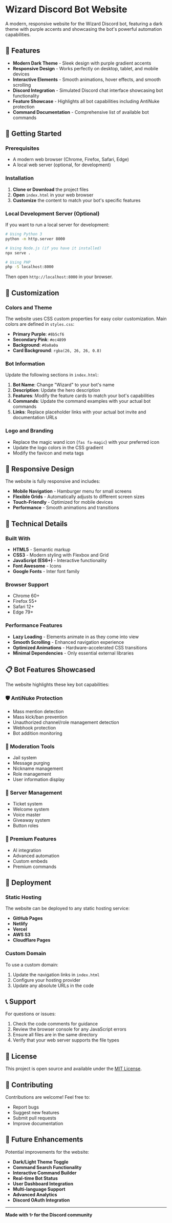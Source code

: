 # Wizard Discord Bot Website

A modern, responsive website for the Wizard Discord bot, featuring a dark theme with purple accents and showcasing the bot's powerful automation capabilities.

## 🌟 Features

- **Modern Dark Theme** - Sleek design with purple gradient accents
- **Responsive Design** - Works perfectly on desktop, tablet, and mobile devices
- **Interactive Elements** - Smooth animations, hover effects, and smooth scrolling
- **Discord Integration** - Simulated Discord chat interface showcasing bot functionality
- **Feature Showcase** - Highlights all bot capabilities including AntiNuke protection
- **Command Documentation** - Comprehensive list of available bot commands

## 🚀 Getting Started

### Prerequisites
- A modern web browser (Chrome, Firefox, Safari, Edge)
- A local web server (optional, for development)

### Installation

1. **Clone or Download** the project files
2. **Open** `index.html` in your web browser
3. **Customize** the content to match your bot's specific features

### Local Development Server (Optional)

If you want to run a local server for development:

```bash
# Using Python 3
python -m http.server 8000

# Using Node.js (if you have it installed)
npx serve .

# Using PHP
php -S localhost:8000
```

Then open `http://localhost:8000` in your browser.

## 🎨 Customization

### Colors and Theme
The website uses CSS custom properties for easy color customization. Main colors are defined in `styles.css`:

- **Primary Purple**: `#8b5cf6`
- **Secondary Pink**: `#ec4899`
- **Background**: `#0a0a0a`
- **Card Background**: `rgba(26, 26, 26, 0.8)`

### Bot Information
Update the following sections in `index.html`:

1. **Bot Name**: Change "Wizard" to your bot's name
2. **Description**: Update the hero description
3. **Features**: Modify the feature cards to match your bot's capabilities
4. **Commands**: Update the command examples with your actual bot commands
5. **Links**: Replace placeholder links with your actual bot invite and documentation URLs

### Logo and Branding
- Replace the magic wand icon (`fas fa-magic`) with your preferred icon
- Update the logo colors in the CSS gradient
- Modify the favicon and meta tags

## 📱 Responsive Design

The website is fully responsive and includes:

- **Mobile Navigation** - Hamburger menu for small screens
- **Flexible Grids** - Automatically adjusts to different screen sizes
- **Touch-Friendly** - Optimized for mobile devices
- **Performance** - Smooth animations and transitions

## 🔧 Technical Details

### Built With
- **HTML5** - Semantic markup
- **CSS3** - Modern styling with Flexbox and Grid
- **JavaScript (ES6+)** - Interactive functionality
- **Font Awesome** - Icons
- **Google Fonts** - Inter font family

### Browser Support
- Chrome 60+
- Firefox 55+
- Safari 12+
- Edge 79+

### Performance Features
- **Lazy Loading** - Elements animate in as they come into view
- **Smooth Scrolling** - Enhanced navigation experience
- **Optimized Animations** - Hardware-accelerated CSS transitions
- **Minimal Dependencies** - Only essential external libraries

## 📋 Bot Features Showcased

The website highlights these key bot capabilities:

### 🛡️ AntiNuke Protection
- Mass mention detection
- Mass kick/ban prevention
- Unauthorized channel/role management detection
- Webhook protection
- Bot addition monitoring

### 🎯 Moderation Tools
- Jail system
- Message purging
- Nickname management
- Role management
- User information display

### 🎫 Server Management
- Ticket system
- Welcome system
- Voice master
- Giveaway system
- Button roles

### 🤖 Premium Features
- AI integration
- Advanced automation
- Custom embeds
- Premium commands

## 🚀 Deployment

### Static Hosting
The website can be deployed to any static hosting service:

- **GitHub Pages**
- **Netlify**
- **Vercel**
- **AWS S3**
- **Cloudflare Pages**

### Custom Domain
To use a custom domain:

1. Update the navigation links in `index.html`
2. Configure your hosting provider
3. Update any absolute URLs in the code

## 📞 Support

For questions or issues:

1. Check the code comments for guidance
2. Review the browser console for any JavaScript errors
3. Ensure all files are in the same directory
4. Verify that your web server supports the file types

## 📄 License

This project is open source and available under the [MIT License](LICENSE).

## 🤝 Contributing

Contributions are welcome! Feel free to:

- Report bugs
- Suggest new features
- Submit pull requests
- Improve documentation

## 🔮 Future Enhancements

Potential improvements for the website:

- **Dark/Light Theme Toggle**
- **Command Search Functionality**
- **Interactive Command Builder**
- **Real-time Bot Status**
- **User Dashboard Integration**
- **Multi-language Support**
- **Advanced Analytics**
- **Discord OAuth Integration**

---

**Made with ✨ for the Discord community**



